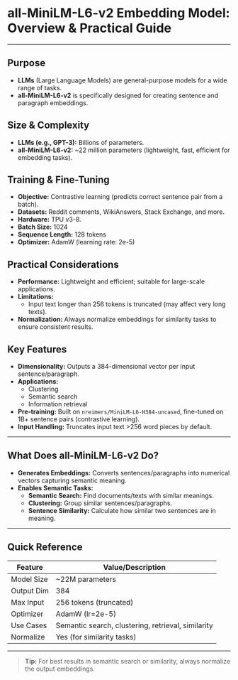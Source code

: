 # all-MiniLM-L6-v2 Embedding Model: Overview & Practical Guide

---

## Purpose
- **LLMs** (Large Language Models) are general-purpose models for a wide range of tasks.
- **all-MiniLM-L6-v2** is specifically designed for creating sentence and paragraph embeddings.

## Size & Complexity
- **LLMs (e.g., GPT-3):** Billions of parameters.
- **all-MiniLM-L6-v2:** ~22 million parameters (lightweight, fast, efficient for embedding tasks).

## Training & Fine-Tuning
- **Objective:** Contrastive learning (predicts correct sentence pair from a batch).
- **Datasets:** Reddit comments, WikiAnswers, Stack Exchange, and more.
- **Hardware:** TPU v3-8.
- **Batch Size:** 1024
- **Sequence Length:** 128 tokens
- **Optimizer:** AdamW (learning rate: 2e-5)

## Practical Considerations
- **Performance:** Lightweight and efficient; suitable for large-scale applications.
- **Limitations:**
  - Input text longer than 256 tokens is truncated (may affect very long texts).
- **Normalization:** Always normalize embeddings for similarity tasks to ensure consistent results.

## Key Features
- **Dimensionality:** Outputs a 384-dimensional vector per input sentence/paragraph.
- **Applications:**
  - Clustering
  - Semantic search
  - Information retrieval
- **Pre-training:** Built on `nreimers/MiniLM-L6-H384-uncased`, fine-tuned on 1B+ sentence pairs (contrastive learning).
- **Input Handling:** Truncates input text >256 word pieces by default.

---

## What Does all-MiniLM-L6-v2 Do?
- **Generates Embeddings:** Converts sentences/paragraphs into numerical vectors capturing semantic meaning.
- **Enables Semantic Tasks:**
  - **Semantic Search:** Find documents/texts with similar meanings.
  - **Clustering:** Group similar sentences/paragraphs.
  - **Sentence Similarity:** Calculate how similar two sentences are in meaning.

---

## Quick Reference
| Feature         | Value/Description                                  |
|----------------|----------------------------------------------------|
| Model Size     | ~22M parameters                                    |
| Output Dim     | 384                                                |
| Max Input      | 256 tokens (truncated)                             |
| Optimizer      | AdamW (lr=2e-5)                                    |
| Use Cases      | Semantic search, clustering, retrieval, similarity |
| Normalize      | Yes (for similarity tasks)                         |

---

> **Tip:** For best results in semantic search or similarity, always normalize the output embeddings.